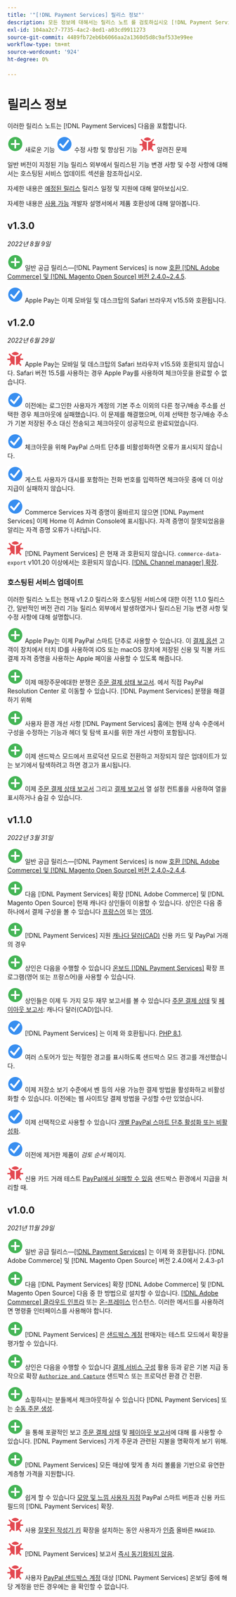 ```yaml
---
title: '"[!DNL Payment Services] 릴리스 정보"'
description: 모든 정보에 대해서는 릴리스 노트 를 검토하십시오 [!DNL Payment Services] 릴리스.
exl-id: 104aa2c7-7735-4ac2-8ed1-a03cd9911273
source-git-commit: 4489fb72eb6b6066aa2a1360d5d8c9af533e99ee
workflow-type: tm+mt
source-wordcount: '924'
ht-degree: 0%

---
```


# 릴리스 정보

이러한 릴리스 노트는 [!DNL Payment Services] 다음을 포함합니다.

![새로 만들기](../assets/new.svg) 새로운 기능
![해결된 문제](../assets/fix.svg) 수정 사항 및 향상된 기능
![알려진 문제](../assets/bug.svg) 알려진 문제

일반 버전이 지정된 기능 릴리스 외부에서 릴리스된 기능 변경 사항 및 수정 사항에 대해서는 호스팅된 서비스 업데이트 섹션을 참조하십시오.

자세한 내용은 [예정된 릴리스](https://devdocs.magento.com/release/) 릴리스 일정 및 지원에 대해 알아보십시오.

자세한 내용은 [사용 가능](https://devdocs.magento.com/release/availability.html) 개발자 설명서에서 제품 호환성에 대해 알아봅니다.

## v1.3.0

_2022년 8월 9일_

![새로 만들기](../assets/new.svg)<!-- Issue PAY-XX --> 일반 공급 릴리스—[!DNL Payment Services] is now [호환 [!DNL Adobe Commerce] 및 [!DNL Magento Open Source] 버전 2.4.0~2.4.5](https://devdocs.magento.com/release/availability.html#compatibility).

![해결된 문제](../assets/fix.svg)<!-- Issue PAY-x --> Apple Pay는 이제 모바일 및 데스크탑의 Safari 브라우저 v15.5와 호환됩니다.

## v1.2.0

_2022년 6월 29일_

![알려진 문제](../assets/bug.svg)<!-- Issue PAY-x --> Apple Pay는 모바일 및 데스크탑의 Safari 브라우저 v15.5와 호환되지 않습니다. Safari 버전 15.5를 사용하는 경우 Apple Pay를 사용하여 체크아웃을 완료할 수 없습니다.

![해결된 문제](../assets/fix.svg)<!-- Issue PAY-3264 --> 이전에는 로그인한 사용자가 계정의 기본 주소 이외의 다른 청구/배송 주소를 선택한 경우 체크아웃에 실패했습니다. 이 문제를 해결했으며, 이제 선택한 청구/배송 주소가 기본 저장된 주소 대신 전송되고 체크아웃이 성공적으로 완료되었습니다.

![해결된 문제](../assets/fix.svg)<!-- Issue PAY-3314 --> 체크아웃을 위해 PayPal 스마트 단추를 비활성화하면 오류가 표시되지 않습니다.

![해결된 문제](../assets/fix.svg)<!-- Issue PAY-3330 --> 게스트 사용자가 대시를 포함하는 전화 번호를 입력하면 체크아웃 중에 더 이상 지급이 실패하지 않습니다.

![해결된 문제](../assets/fix.svg)<!-- Issue PAY-3338 PAY-2502 --> Commerce Services 자격 증명이 올바르지 않으면 [!DNL Payment Services] 이제 Home 이 Admin Console에 표시됩니다. 자격 증명이 잘못되었음을 알리는 자격 증명 오류가 나타납니다.

![알려진 문제](../assets/bug.svg)<!-- Issue PAY-0 --> [!DNL Payment Services] 은 현재 과 호환되지 않습니다. `commerce-data-export` v101.20 이상에서는 호환되지 않습니다. [[!DNL Channel manager] 확장](https://experienceleague.adobe.com/docs/commerce-channels/channel-manager/guide-overview.html).

### 호스팅된 서비스 업데이트

이러한 릴리스 노트는 현재 v1.2.0 릴리스와 호스팅된 서비스에 대한 이전 1.1.0 릴리스 간, 일반적인 버전 관리 기능 릴리스 외부에서 발생하였거나 릴리스된 기능 변경 사항 및 수정 사항에 대해 설명합니다.

![새로 만들기](../assets/new.svg)<!-- Issue PAY-3420 --> Apple Pay는 이제 PayPal 스마트 단추로 사용할 수 있습니다. 이 [결제 옵션](https://experienceleague.adobe.com/docs/commerce-merchant-services/payment-services/payments-options.html#apple-pay-button) 고객이 장치에서 터치 ID를 사용하여 iOS 또는 macOS 장치에 저장된 신용 및 직불 카드 결제 자격 증명을 사용하는 Apple 페이을 사용할 수 있도록 해줍니다.

![새로 만들기](../assets/new.svg)<!-- Issue PAY-1720 --> 이제 매장주문에대한 분쟁은 [주문 결제 상태 보고서](https://experienceleague.adobe.com/docs/commerce-merchant-services/payment-services/reporting/order-payment-status.html#view-disputes). 에서 직접 PayPal Resolution Center 로 이동할 수 있습니다. [!DNL Payment Services] 분쟁을 해결하기 위해

![새로 만들기](../assets/new.svg)<!-- Issue PAY-2854 --> 사용자 환경 개선 사항 [!DNL Payment Services] 홈에는 현재 상속 수준에서 구성을 수정하는 기능과 헤더 및 탐색 표시를 위한 개선 사항이 포함됩니다.

![새로 만들기](../assets/new.svg)<!-- Issue PAY-2854 --> 이제 샌드박스 모드에서 프로덕션 모드로 전환하고 저장되지 않은 업데이트가 있는 보기에서 탐색하려고 하면 경고가 표시됩니다.

![새로 만들기](../assets/new.svg)<!-- Issue PAY-2761 --> 이제 [주문 결제 상태 보고서](https://experienceleague.adobe.com/docs/commerce-merchant-services/payment-services/reporting/order-payment-status.html#show-and-hide-columns) 그리고 [결제 보고서](https://experienceleague.adobe.com/docs/commerce-merchant-services/payment-services/reporting/payouts.html#show-and-hide-columns) 열 설정 컨트롤을 사용하여 열을 표시하거나 숨길 수 있습니다.

## v1.1.0

_2022년 3월 31일_

![새로 만들기](../assets/new.svg)<!-- Issue PAY-2127 --> 일반 공급 릴리스—[!DNL Payment Services] is now [호환 [!DNL Adobe Commerce] 및 [!DNL Magento Open Source] 버전 2.4.0~2.4.4](https://devdocs.magento.com/release/availability.html#compatibility).

![새로 만들기](../assets/new.svg)<!-- Issue PAY-2682 --> 다음 [!DNL Payment Services] 확장 [!DNL Adobe Commerce] 및 [!DNL Magento Open Source] 현재 캐나다 상인들이 이용할 수 있습니다. 상인은 다음 중 하나에서 결제 구성을 볼 수 있습니다 [프랑스어](https://experienceleague.adobe.com/docs/commerce-merchant-services/payment-services/overview.html?lang=fr#carte-de-cr%C3%A9dit-et-devises-accept%C3%A9es) 또는 [영어](https://experienceleague.adobe.com/docs/commerce-merchant-services/payment-services/overview.html#accepted-credit-cards-and-currencies).

![새로 만들기](../assets/new.svg)<!-- Issue PAY-2681 --> [!DNL Payment Services] 지원 [캐나다 달러(CAD)](overview.md#accepted-credit-cards-and-currencies) 신용 카드 및 PayPal 거래의 경우

![새로 만들기](../assets/new.svg)<!-- Issue PAY-2680 --> 상인은 다음을 수행할 수 있습니다 [온보드 [!DNL Payment Services]](onboard.md) 확장 프로그램(영어 또는 프랑스어)을 사용할 수 있습니다.

![새로 만들기](../assets/new.svg)<!-- Issue PAY-2678 --> 상인들은 이제 두 가지 모두 재무 보고서를 볼 수 있습니다 [주문 결제 상태](order-payment-status.md) 및 [페이아웃 보고서](payouts.md): 캐나다 달러(CAD)입니다.

![해결된 문제](../assets/fix.svg)<!-- Issue PAY-2710 --> [!DNL Payment Services] 는 이제 와 호환됩니다. [PHP 8.1](https://www.php.net/releases/8.1/en.php).

![해결된 문제](../assets/fix.svg)<!-- Issue PAY-3017 --> 여러 스토어가 있는 적절한 경고를 표시하도록 샌드박스 모드 경고를 개선했습니다.

![해결된 문제](../assets/fix.svg)<!-- Issue PAY-2742 --> 이제 저장소 보기 수준에서 벤 등의 사용 가능한 결제 방법을 활성화하고 비활성화할 수 있습니다. 이전에는 웹 사이트당 결제 방법을 구성할 수만 있었습니다.

![해결된 문제](../assets/fix.svg)<!-- Issue PAY-2277 --> 이제 선택적으로 사용할 수 있습니다 [개별 PayPal 스마트 단추 활성화 또는 비활성화](settings.md#payment-buttons).

![해결된 문제](../assets/fix.svg)<!-- Issue PAY-2561 --> 이전에 제거한 제품이 _검토 순서_ 페이지.

![알려진 문제](../assets/bug.svg)<!-- Issue PAY-2842 --> 신용 카드 거래 테스트 [PayPal에서 실패할 수 있음](https://support.magento.com/hc/en-us/articles/5201041963917) 샌드박스 환경에서 지급을 처리할 때.

## v1.0.0

_2021년 11월 29일_

![새로 만들기](../assets/new.svg)<!-- Issue PAY-2127 --> 일반 공급 릴리스—[[!DNL Payment Services]](https://marketplace.magento.com/magento-payment-services.html) 는 이제 와 호환됩니다. [!DNL Adobe Commerce] 및 [!DNL Magento Open Source] 버전 2.4.0에서 2.4.3-p1

![새로 만들기](../assets/new.svg)<!-- Issue PAY-124 --> 다음 [!DNL Payment Services] 확장 [!DNL Adobe Commerce] 및 [!DNL Magento Open Source] 다음 중 한 방법으로 설치할 수 있습니다. [[!DNL Adobe Commerce] 클라우드 인프라](install.md#adobe-commerce-on-cloud-infrastructure) 또는 [온-프레미스](install.md#on-premises) 인스턴스. 이러한 메서드를 사용하려면 명령줄 인터페이스를 사용해야 합니다.

![새로 만들기](../assets/new.svg)<!-- Issue PAY-1986 --> [!DNL Payment Services] 은 [샌드박스 계정](sandbox.md) 판매자는 테스트 모드에서 확장을 평가할 수 있습니다.

![새로 만들기](../assets/new.svg)<!-- Issue PAY-666 --> 상인은 다음을 수행할 수 있습니다 [결제 서비스 구성](settings.md) 활용 등과 같은 기본 지급 동작으로 확장 [`Authorize and Capture`](production.md#set-payment-services-as-payment-method) 샌드박스 또는 프로덕션 환경 간 전환.

![새로 만들기](../assets/new.svg)<!-- Issue PAY-780 --> 쇼핑하시는 분들께서 체크아웃하실 수 있습니다 [!DNL Payment Services] 또는 [수동 주문 생성](create-order.md).

![새로 만들기](../assets/new.svg)<!-- Issue PAY-1856 --> 을 통해 포괄적인 보고 [주문 결제 상태](order-payment-status.md) 및 [페이아웃 보고서](payouts.md)에 대해 를 사용할 수 있습니다. [!DNL Payment Services] 가게 주문과 관련된 지불을 명확하게 보기 위해.

![새로 만들기](../assets/new.svg)<!-- Issue PAY-311 --> [!DNL Payment Services] 모든 매상에 맞게 총 처리 볼륨을 기반으로 유연한 계층형 가격을 지원합니다.

![새로 만들기](../assets/new.svg)<!-- Issue PAY-1443 --> 쉽게 할 수 있습니다 [모양 및 느낌 사용자 지정](payments-options.md) PayPal 스마트 버튼과 신용 카드 필드의 [!DNL Payment Services] 확장.

![알려진 문제](../assets/bug.svg)<!-- Issue PAY-2473 --> 사용 [잘못된 작성기 키](https://support.magento.com/hc/en-us/articles/4406603542541) 확장을 설치하는 동안 사용자가 [인증](https://devdocs.magento.com/guides/v2.4/install-gde/prereq/connect-auth.html) 올바른 `MAGEID`.

![알려진 문제](../assets/bug.svg)<!-- Issue PAY-2474 --> [!DNL Payment Services] 보고서 [즉시 동기화되지 않음](https://support.magento.com/hc/en-us/articles/4406114741517).

![알려진 문제](../assets/bug.svg)<!-- Issue PAY-2475 --> 사용자 [PayPal 샌드박스 계정](https://support.magento.com/hc/en-us/articles/4406954952461) 대상 [!DNL Payment Services] 온보딩 중에 해당 계정을 만든 경우에는 을 확인할 수 없습니다.
